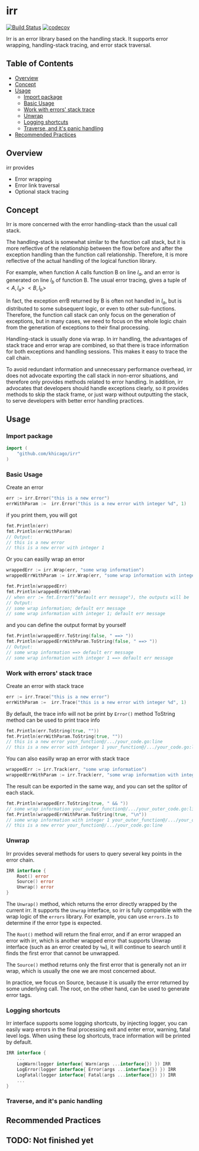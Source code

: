# irr

[![Build Status](https://travis-ci.org/khicago/irr.svg?branch=master)](https://travis-ci.org/khicago/irr)
[![codecov](https://codecov.io/gh/khicago/irr/branch/master/graph/badge.svg)](https://codecov.io/gh/khicago/irr)

Irr is an error library based on the handling stack.
It supports error wrapping, handling-stack tracing, and error stack traversal.

## Table of Contents

- [Overview](#overview)
- [Concept](#concept)
- [Usage](#usage)
  - [Import package](#import-package)
  - [Basic Usage](#basic-usage)
  - [Work with errors' stack trace](#work-with-errors-stack-trace)
  - [Unwrap](#unwrap)
  - [Logging shortcuts](#logging-shortcuts)
  - [Traverse, and it's panic handling](#traverse-and-its-panic-handling)
- [Recommended Practices](#recommended-practices)

## Overview

irr provides

- Error wrapping
- Error link traversal
- Optional stack tracing

## Concept

Irr is more concerned with the error handling-stack than the usual call stack.

The handling-stack is somewhat similar to the function call stack, but it is more reflective of the relationship between the flow before and after the exception handling than the function call relationship. Therefore, it is more reflective of the actual handling of the logical function library.

For example, when function A calls function B on line $l_a$, and an error is generated on line $l_b$ of function B.
The usual error tracing, gives a tuple of $<A,l_a>$ $<B, l_b>$

In fact, the exception errB returned by B is often not handled in $l_a$, but is distributed to some subsequent logic, or even to other sub-functions. Therefore, the function call stack can only focus on the generation of exceptions, but in many cases, we need to focus on the whole logic chain from the generation of exceptions to their final processing.

Handling-stack is usually done via wrap. In irr handling, the advantages of stack trace and error wrap are combined, so that there is trace information for both exceptions and handling sessions. This makes it easy to trace the call chain.

To avoid redundant information and unnecessary performance overhead, irr does not advocate exporting the call stack in non-error situations, and therefore only provides methods related to error handling. In addition, irr advocates that developers should handle exceptions clearly, so it provides methods to skip the stack frame, or just warp without outputting the stack, to serve developers with better error handling practices.

## Usage

### Import package

```go
import (
    "github.com/khicago/irr"
)
```

### Basic Usage

Create an error

```go
err := irr.Error("this is a new error")
errWithParam :=  irr.Error("this is a new error with integer %d", 1)
```

if you print them, you will got

```go
fmt.Println(err)
fmt.Println(errWithParam)
// Output:
// this is a new error
// this is a new error with integer 1
```

Or you can easilly wrap an error

```go
wrappedErr := irr.Wrap(err, "some wrap information")
wrappedErrWithParam := irr.Wrap(err, "some wrap information with integer %d", 1)

fmt.Println(wrappedErr)
fmt.Println(wrappedErrWithParam)
// when err := fmt.Errorf("default err message"), the outputs will be
// Output:
// some wrap information; default err message
// some wrap information with integer 1; default err message
```

and you can define the output format by yourself

```go
fmt.Println(wrappedErr.ToString(false, " ==> "))
fmt.Println(wrappedErrWithParam.ToString(false, " ==> "))
// Output:
// some wrap information ==> default err message
// some wrap information with integer 1 ==> default err message
```

### Work with errors' stack trace

Create an error with stack trace

```go
err := irr.Trace("this is a new error")
errWithParam :=  irr.Trace("this is a new error with integer %d", 1)
```

By default, the trace info will not be print by `Error()` method
ToString method can be used to print trace info

```go
fmt.Println(err.ToString(true, ""))
fmt.Println(errWithParam.ToString(true, ""))
// this is a new error your_function@/.../your_code.go:line
// this is a new error with integer 1 your_function@/.../your_code.go:line
```

You can also easilly wrap an error with stack trace

```go
wrappedErr := irr.Track(err, "some wrap information")
wrappedErrWithParam := irr.Track(err, "some wrap information with integer %d", 1)
```

The result can be exported in the same way, and you can set the splitor of each stack.

```go
fmt.Println(wrappedErr.ToString(true, " && "))
// some wrap information your_outer_function@/.../your_outer_code.go:line && this is a new error your_function@/.../your_code.go:line
fmt.Println(wrappedErrWithParam.ToString(true, "\n"))
// some wrap information with integer 1 your_outer_function@/.../your_outer_code.go:line
// this is a new error your_function@/.../your_code.go:line
```

### Unwrap

Irr provides several methods for users to query several key points in the error chain.

```go
IRR interface {
    Root() error
    Source() error
    Unwrap() error
}
```

The `Unwrap()` method, which returns the error directly wrapped by the current irr. It supports the `Unwrap` interface, so irr is fully compatible with the wrap logic of the `errors` library. For example, you can use `errors.Is` to determine if the error type is expected.

The `Root()` method will return the final error, and if an error wrapped an error with irr, which is another wrapped error that supports Unwrap interface (such as an error created by `%w`), it will continue to search until it finds the first error that cannot be unwrapped.

The `Source()` method returns only the first error that is generally not an irr wrap, which is usually the one we are most concerned about.

In practice, we focus on Source, because it is usually the error returned by some underlying call. The root, on the other hand, can be used to generate error tags.

### Logging shortcuts

Irr interface supports some logging shortcuts, by injecting logger, you can easily warp errors in the final processing exit and enter error, warning, fatal level logs.
When using these log shortcuts, trace information will be printed by default.

```go
IRR interface {
    ...
    LogWarn(logger interface{ Warn(args ...interface{}) }) IRR
    LogError(logger interface{ Error(args ...interface{}) }) IRR
    LogFatal(logger interface{ Fatal(args ...interface{}) }) IRR
    ...
}
```

### Traverse, and it's panic handling

## Recommended Practices

## TODO: Not finished yet
